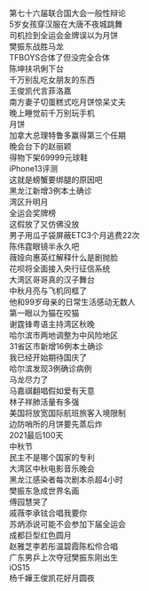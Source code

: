 第七十六届联合国大会一般性辩论  
5岁女孩穿汉服在大唐不夜城跳舞  
司机捡到全运会金牌误以为月饼  
樊振东战胜马龙  
TFBOYS合体了但没完全合体  
陈坤扶巩俐下台  
千万别乱吃女朋友的东西  
王俊凯代言菲洛嘉  
南方妻子切蛋糕式吃月饼惊呆丈夫  
晚上睡觉前千万别玩手机  
月饼  
加拿大总理特鲁多赢得第三个任期  
晚会台下的赵丽颖  
得物下架69999元球鞋  
iPhone13评测  
这就是螃蟹要绑腿的原因吧  
黑龙江新增3例本土确诊  
湾区升明月  
全运会奖牌榜  
这假放了又仿佛没放  
男子用瓜子袋屏蔽ETC3个月逃费22次  
陈伟霆眼镜半永久吧  
薇娅向惠英红解释什么是剧抛脸  
花呗将全面接入央行征信系统  
大湾区哥哥真的汉子舞台  
中秋月亮与飞机同框了  
他和99岁母亲的日常生活感动无数人  
第一眼以为猫在咬猫  
谢霆锋粤语主持湾区秋晚  
哈尔滨市两地调整为中风险地区  
31省区市新增16例本土确诊  
我已经开始期待国庆了  
哈尔滨发现3例确诊病例  
马龙尽力了  
马嘉祺翻唱假如爱有天意  
林子祥肺活量有多强  
美国将放宽国际航班旅客入境限制  
边防哨所的月饼要先蒸后炸  
2021最后100天  
中秋节  
民主不是哪个国家的专利  
大湾区中秋电影音乐晚会  
黑龙江感染者每次剧本杀超4小时  
樊振东急成世界名画  
傅园慧哭了  
戚薇李承铉合唱我要你  
苏炳添说可能不会参加下届全运会  
成都巨型红色圆月  
赵雅芝李若彤温碧霞陈松伶合唱  
广东男乒上次夺冠樊振东刚出生  
iOS15  
杨千嬅王俊凯花好月圆夜  
